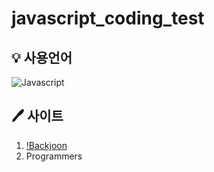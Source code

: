 # javascript_coding_test

## 💡 사용언어 
<img alt="Javascript" src="https://img.shields.io/badge/Javascript-ffb13b.svg?&style=for-the-badge&logo=javascript&logoColor=white"/>

## 🖊 사이트
1. [!Backjoon](https://www.acmicpc.net/)
2. Programmers

## 
